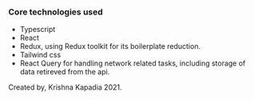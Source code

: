 <!-- @format -->

### Core technologies used
- Typescript
- React
- Redux, using Redux toolkit for its boilerplate reduction.
- Tailwind css
- React Query for handling network related tasks, including storage of data retireved from the api.

Created by, Krishna Kapadia 2021.
